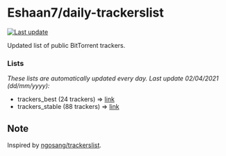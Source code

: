 
# Eshaan7/daily-trackerslist 

[![Last update](https://img.shields.io/badge/Last%20update-02/04/2021-blue.svg)](#)

Updated list of public BitTorrent trackers.

### Lists
*These lists are automatically updated every day. Last update 02/04/2021 (_dd/mm/yyyy_):*

* trackers_best (24 trackers) => [link](https://raw.githubusercontent.com/eshaan7/daily-trackerslist/master/trackers_best.txt)
* trackers_stable (88 trackers) => [link](https://raw.githubusercontent.com/eshaan7/daily-trackerslist/master/trackers_stable.txt)

## Note

Inspired by [ngosang/trackerslist](https://github.com/ngosang/trackerslist).
